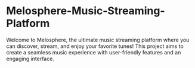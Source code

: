 # Melosphere-Music-Streaming-Platform
Welcome to Melosphere, the ultimate music streaming platform where you can discover, stream, and enjoy your favorite tunes! This project aims to create a seamless music experience with user-friendly features and an engaging interface.

